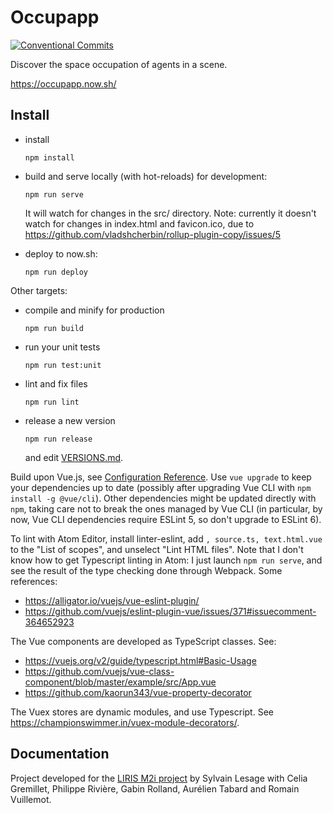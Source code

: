 # Occupapp

[![Conventional Commits](https://img.shields.io/badge/Conventional%20Commits-1.0.0-yellow.svg)](https://conventionalcommits.org)

Discover the space occupation of agents in a scene.

https://occupapp.now.sh/

## Install

- install

  ```
  npm install
  ```

- build and serve locally (with hot-reloads) for development:

  ```
  npm run serve
  ```

  It will watch for changes in the src/ directory. Note: currently it doesn't
  watch for changes in index.html and favicon.ico, due to
  https://github.com/vladshcherbin/rollup-plugin-copy/issues/5

- deploy to now.sh:

  ```
  npm run deploy
  ```

Other targets:

- compile and minify for production

  ```
  npm run build
  ```

- run your unit tests

  ```
  npm run test:unit
  ```

- lint and fix files

  ```
  npm run lint
  ```

- release a new version

  ```
  npm run release
  ```

  and edit [VERSIONS.md](./VERSIONS.md).

Build upon Vue.js, see [Configuration Reference](https://cli.vuejs.org/config/).
Use `vue upgrade` to keep your dependencies up to date (possibly after upgrading
Vue CLI with `npm install -g @vue/cli`). Other dependencies might be updated
directly with `npm`, taking care not to break the ones managed by Vue CLI (in
particular, by now, Vue CLI dependencies require ESLint 5, so don't upgrade to
ESLint 6).

To lint with Atom Editor, install linter-eslint, add
`, source.ts, text.html.vue` to the "List of scopes", and unselect "Lint HTML
files". Note that I don't know how to get Typescript linting in Atom: I just
launch `npm run serve`, and see the result of the type checking done through
Webpack. Some references:

- https://alligator.io/vuejs/vue-eslint-plugin/
- https://github.com/vuejs/eslint-plugin-vue/issues/371#issuecomment-364652923

The Vue components are developed as TypeScript classes. See:

- https://vuejs.org/v2/guide/typescript.html#Basic-Usage
- https://github.com/vuejs/vue-class-component/blob/master/example/src/App.vue
- https://github.com/kaorun343/vue-property-decorator

The Vuex stores are dynamic modules, and use Typescript. See
https://championswimmer.in/vuex-module-decorators/.

## Documentation

Project developed for the [LIRIS M2i project](https://projet.liris.cnrs.fr/mi2/)
by Sylvain Lesage with Celia Gremillet, Philippe Rivière, Gabin Rolland,
Aurélien Tabard and Romain Vuillemot.
